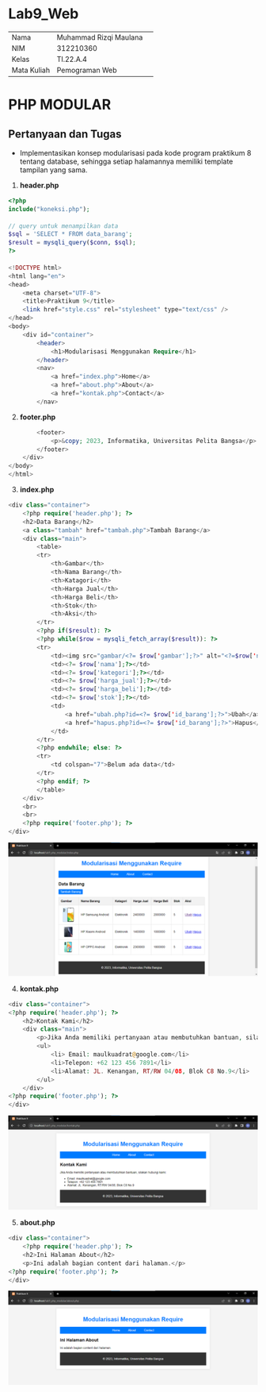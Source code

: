 # Lab9_Web

|  |  |  |
|-----|------|-----|
|Nama|Muhammad Rizqi Maulana|
|NIM|312210360|
|Kelas|TI.22.A.4|
|Mata Kuliah|Pemograman Web|

# PHP MODULAR

## Pertanyaan dan Tugas

- Implementasikan konsep modularisasi pada kode program praktikum 8 tentang database, sehingga setiap halamannya memiliki template tampilan yang sama.

1. **header.php**

```php
<?php
include("koneksi.php");

// query untuk menampilkan data
$sql = 'SELECT * FROM data_barang';
$result = mysqli_query($conn, $sql);
?>

<!DOCTYPE html>
<html lang="en">
<head>
    <meta charset="UTF-8">
    <title>Praktikum 9</title>
    <link href="style.css" rel="stylesheet" type="text/css" />
</head>
<body>
    <div id="container">
        <header>
            <h1>Modularisasi Menggunakan Require</h1>
        </header>
        <nav>
            <a href="index.php">Home</a>
            <a href="about.php">About</a>
            <a href="kontak.php">Contact</a>
        </nav>
```

2. **footer.php**

```php
        <footer>
            <p>&copy; 2023, Informatika, Universitas Pelita Bangsa</p>
        </footer>
    </div>
</body>
</html>
```

3. **index.php**

```php
<div class="container">
    <?php require('header.php'); ?>
    <h2>Data Barang</h2>
    <a class="tambah" href="tambah.php">Tambah Barang</a>
    <div class="main">
        <table>
        <tr>
            <th>Gambar</th>
            <th>Nama Barang</th>
            <th>Katagori</th>
            <th>Harga Jual</th>
            <th>Harga Beli</th>
            <th>Stok</th>
            <th>Aksi</th>
        </tr>
        <?php if($result): ?>
        <?php while($row = mysqli_fetch_array($result)): ?>
        <tr>
            <td><img src="gambar/<?= $row['gambar'];?>" alt="<?=$row['nama'];?>"></td>
            <td><?= $row['nama'];?></td>
            <td><?= $row['kategori'];?></td>
            <td><?= $row['harga_jual'];?></td>
            <td><?= $row['harga_beli'];?></td>
            <td><?= $row['stok'];?></td>
            <td>
                <a href="ubah.php?id=<?= $row['id_barang'];?>">Ubah</a>
                <a href="hapus.php?id=<?= $row['id_barang'];?>">Hapus</a> 
            </td>
        </tr>
        <?php endwhile; else: ?>
        <tr>
            <td colspan="7">Belum ada data</td>
        </tr>
        <?php endif; ?>
        </table>
    </div>
    <br>
    <br>
    <?php require('footer.php'); ?>
</div>
```
![img](gambar/1.png)<br>

4. **kontak.php**

```php
<div class="container">
<?php require('header.php'); ?>
    <h2>Kontak Kami</h2>
    <div class="main">
        <p>Jika Anda memiliki pertanyaan atau membutuhkan bantuan, silakan hubungi kami:</p>
        <ul>
            <li> Email: maulkuadrat@google.com</li>
            <li>Telepon: +62 123 456 7891</li>
            <li>Alamat: JL. Kenangan, RT/RW 04/08, Blok C8 No.9</li>
        </ul>
    </div>
<?php require('footer.php'); ?>
</div>
```

![img](gambar/3.png)<br>

5. **about.php**

```php
<div class="container">
    <?php require('header.php'); ?>
    <h2>Ini Halaman About</h2>
    <p>Ini adalah bagian content dari halaman.</p>
<?php require('footer.php'); ?>
</div>
```

![img](gambar/2.png)<br>